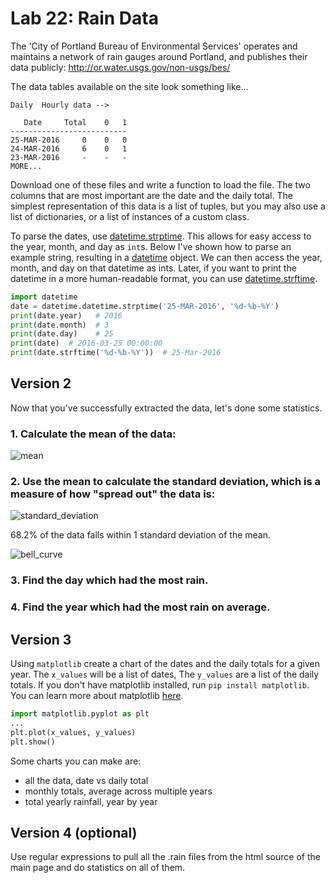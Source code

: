 
# Lab 22: Rain Data


The 'City of Portland Bureau of Environmental Services' operates and maintains a network of rain gauges around Portland, and publishes their data publicly:  http://or.water.usgs.gov/non-usgs/bes/

The data tables available on the site look something like...

```
Daily  Hourly data -->

   Date     Total    0   1
--------------------------
25-MAR-2016     0    0   0
24-MAR-2016     6    0   1
23-MAR-2016     -    -   -
MORE...

```

Download one of these files and write a function to load the file. The two columns that are most important are the date and the daily total. The simplest representation of this data is a list of tuples, but you may also use a list of dictionaries, or a list of instances of a custom class.

To parse the dates, use [datetime.strptime](https://docs.python.org/3/library/datetime.html#strftime-and-strptime-behavior). This allows for easy access to the year, month, and day as `int`s. Below I've shown how to parse an example string, resulting in a [datetime](https://docs.python.org/3.6/library/datetime.html#date-objects) object. We can then access the year, month, and day on that datetime as ints. Later, if you want to print the datetime in a more human-readable format, you can use [datetime.strftime](https://docs.python.org/3/library/datetime.html#strftime-and-strptime-behavior).

```python
import datetime
date = datetime.datetime.strptime('25-MAR-2016', '%d-%b-%Y')
print(date.year)   # 2016
print(date.month)  # 3
print(date.day)    # 25
print(date)  # 2016-03-25 00:00:00
print(date.strftime('%d-%b-%Y'))  # 25-Mar-2016
```

## Version 2

Now that you've successfully extracted the data, let's done some statistics.

### 1. Calculate the mean of the data:

![mean](https://wikimedia.org/api/rest_v1/media/math/render/svg/c7740a0aa91314dbf006e8583ce6f61585e3aab6)


### 2. Use the mean to calculate the standard deviation, which is a measure of how "spread out" the data is:

![standard_deviation](https://www.gstatic.com/education/formulas/images_long_sheet/sample_standard_deviation.svg)

68.2% of the data falls within 1 standard deviation of the mean.

![bell_curve](https://upload.wikimedia.org/wikipedia/commons/thumb/8/8c/Standard_deviation_diagram.svg/500px-Standard_deviation_diagram.svg.png)

### 3. Find the day which had the most rain.

### 4. Find the year which had the most rain on average.


## Version 3

Using `matplotlib` create a chart of the dates and the daily totals for a given year. The `x_values` will be a list of dates, The `y_values` are a list of the daily totals. If you don't have matplotlib installed, run `pip install matplotlib`. You can learn more about matplotlib [here](https://matplotlib.org/2.1.0/tutorials/introductory/pyplot.html#sphx-glr-tutorials-introductory-pyplot-py).

```python
import matplotlib.pyplot as plt
...
plt.plot(x_values, y_values)
plt.show()
```

Some charts you can make are:
- all the data, date vs daily total
- monthly totals, average across multiple years
- total yearly rainfall, year by year


## Version 4 (optional)

Use regular expressions to pull all the .rain files from the html source of the main page and do statistics on all of them.
